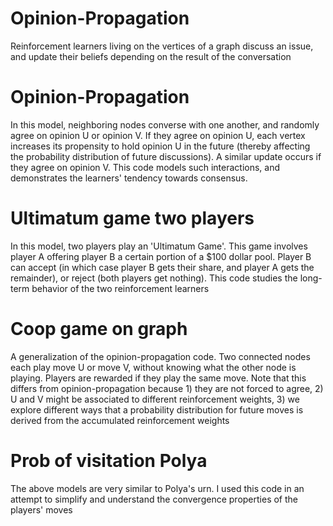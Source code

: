 # Opinion-Propagation
Reinforcement learners living on the vertices of a graph discuss an issue, and update their beliefs depending on the result of the conversation

# Opinion-Propagation
In this model, neighboring nodes converse with one another, and randomly agree on opinion U or opinion V. If they agree on opinion U, each vertex increases its propensity to hold opinion U in the future (thereby affecting the probability distribution of future discussions). A similar update occurs if they agree on opinion V. This code models such interactions, and demonstrates the learners' tendency towards consensus.

# Ultimatum game two players
In this model, two players play an 'Ultimatum Game'. This game involves player A offering player B a certain portion of a $100 dollar pool. Player B can accept (in which case player B gets their share, and player A gets the remainder), or reject (both players get nothing). This code studies the long-term behavior of the two reinforcement learners

# Coop game on graph
A generalization of the opinion-propagation code. Two connected nodes each play move U or move V, without knowing what the other node is playing. Players are rewarded if they play the same move. Note that this differs from opinion-propagation because 1) they are not forced to agree, 2) U and V might be associated to different reinforcement weights, 3) we explore different ways that a probability distribution for future moves is derived from the accumulated reinforcement weights 

# Prob of visitation Polya
The above models are very similar to Polya's urn. I used this code in an attempt to simplify and understand the convergence properties of the players' moves
